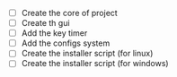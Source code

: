 - [ ] Create the core of project
- [ ] Create th gui
- [ ] Add the key timer
- [ ] Add the configs system
- [ ] Create the installer script (for linux)
- [ ] Create the installer script (for windows)
